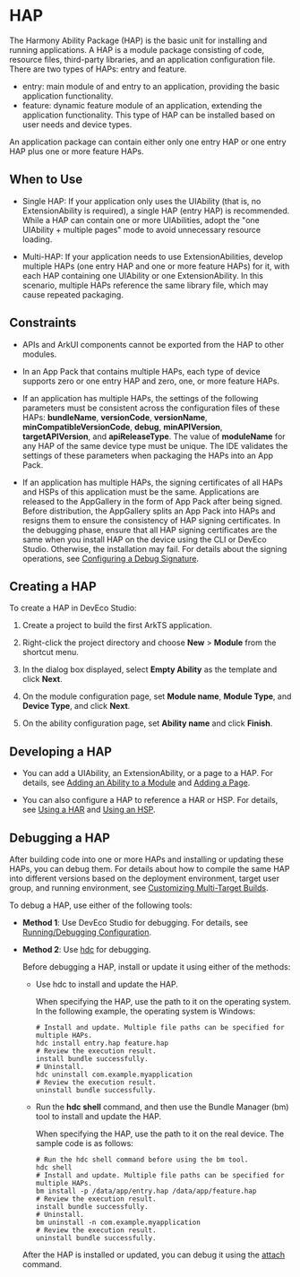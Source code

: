 # HAP

The Harmony Ability Package (HAP) is the basic unit for installing and running applications. A HAP is a module package consisting of code, resource files, third-party libraries, and an application configuration file. There are two types of HAPs: entry and feature.

- entry: main module of and entry to an application, providing the basic application functionality.
- feature: dynamic feature module of an application, extending the application functionality. This type of HAP can be installed based on user needs and device types.

An application package can contain either only one entry HAP or one entry HAP plus one or more feature HAPs.

## When to Use

- Single HAP: If your application only uses the UIAbility (that is, no ExtensionAbility is required), a single HAP (entry HAP) is recommended. While a HAP can contain one or more UIAbilities, adopt the "one UIAbility + multiple pages" mode to avoid unnecessary resource loading.

- Multi-HAP: If your application needs to use ExtensionAbilities, develop multiple HAPs (one entry HAP and one or more feature HAPs) for it, with each HAP containing one UIAbility or one ExtensionAbility. In this scenario, multiple HAPs reference the same library file, which may cause repeated packaging.


## Constraints

- APIs and ArkUI components cannot be exported from the HAP to other modules.

- In an App Pack that contains multiple HAPs, each type of device supports zero or one entry HAP and zero, one, or more feature HAPs.

- If an application has multiple HAPs, the settings of the following parameters must be consistent across the configuration files of these HAPs: **bundleName**, **versionCode**, **versionName**, **minCompatibleVersionCode**, **debug**, **minAPIVersion**, **targetAPIVersion**, and **apiReleaseType**. The value of **moduleName** for any HAP of the same device type must be unique. The IDE validates the settings of these parameters when packaging the HAPs into an App Pack.

- If an application has multiple HAPs, the signing certificates of all HAPs and HSPs of this application must be the same. Applications are released to the AppGallery in the form of App Pack after being signed. Before distribution, the AppGallery splits an App Pack into HAPs and resigns them to ensure the consistency of HAP signing certificates. In the debugging phase, ensure that all HAP signing certificates are the same when you install HAP on the device using the CLI or DevEco Studio. Otherwise, the installation may fail. For details about the signing operations, see [Configuring a Debug Signature](https://developer.huawei.com/consumer/en/doc/harmonyos-guides/ide-signing).

## Creating a HAP

To create a HAP in DevEco Studio:

1. Create a project to build the first ArkTS application.
2. Right-click the project directory and choose **New** > **Module** from the shortcut menu.
3. In the dialog box displayed, select **Empty Ability** as the template and click **Next**.
   
4. On the module configuration page, set **Module name**, **Module Type**, and **Device Type**, and click **Next**.

5. On the ability configuration page, set **Ability name** and click **Finish**.

## Developing a HAP

- You can add a UIAbility, an ExtensionAbility, or a page to a HAP. For details, see [Adding an Ability to a Module](https://developer.huawei.com/consumer/en/doc/harmonyos-guides/ide-add-new-ability) and [Adding a Page](https://developer.huawei.com/consumer/en/doc/harmonyos-guides/ide-add-page).

- You can also configure a HAP to reference a HAR or HSP. For details, see [Using a HAR](./har-package.md#using-a-har) and [Using an HSP](./in-app-hsp.md#using-an-hsp).

## Debugging a HAP

After building code into one or more HAPs and installing or updating these HAPs, you can debug them. For details about how to compile the same HAP into different versions based on the deployment environment, target user group, and running environment, see [Customizing Multi-Target Builds](https://developer.huawei.com/consumer/en/doc/harmonyos-guides/ide-customized-multi-targets-and-products-guides#section1011341611469).

To debug a HAP, use either of the following tools:

- **Method 1**: Use DevEco Studio for debugging. For details, see [Running/Debugging Configuration](https://developer.huawei.com/consumer/en/doc/harmonyos-guides/ide-run-debug-configurations).

- **Method 2**: Use [hdc](../dfx/hdc.md) for debugging.

   Before debugging a HAP, install or update it using either of the methods:

   - Use hdc to install and update the HAP.

      When specifying the HAP, use the path to it on the operating system. In the following example, the operating system is Windows:

      ```shell
      # Install and update. Multiple file paths can be specified for multiple HAPs.
      hdc install entry.hap feature.hap
      # Review the execution result.
      install bundle successfully.
      # Uninstall.
      hdc uninstall com.example.myapplication
      # Review the execution result.
      uninstall bundle successfully.
      ```

   - Run the **hdc shell** command, and then use the Bundle Manager (bm) tool to install and update the HAP.

      When specifying the HAP, use the path to it on the real device. The sample code is as follows:

      ```shell
      # Run the hdc shell command before using the bm tool.
      hdc shell
      # Install and update. Multiple file paths can be specified for multiple HAPs.
      bm install -p /data/app/entry.hap /data/app/feature.hap
      # Review the execution result.
      install bundle successfully.
      # Uninstall.
      bm uninstall -n com.example.myapplication
      # Review the execution result.
      uninstall bundle successfully.
      ```

   After the HAP is installed or updated, you can debug it using the [attach](../tools/aa-tool.md#attach-command) command.

<!--RP4-->
<!--RP4End-->
